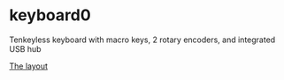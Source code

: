 # keyboard0

Tenkeyless keyboard with macro keys, 2 rotary encoders, and integrated USB hub

[The layout](http://www.keyboard-layout-editor.com/#/gists/689bc560553c37fa0d04dfba9f11ed96)
